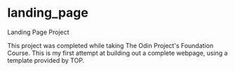 # landing_page
Landing Page Project 

This project was completed while taking The Odin Project's Foundation Course. 
This is my first attempt at building out a complete webpage, using a template 
provided by TOP.
